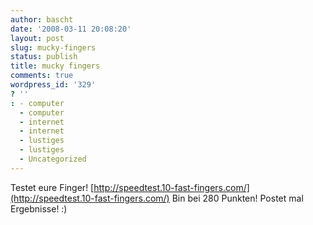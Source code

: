 ```yaml
---
author: bascht
date: '2008-03-11 20:08:20'
layout: post
slug: mucky-fingers
status: publish
title: mucky fingers
comments: true
wordpress_id: '329'
? ''
: - computer
  - computer
  - internet
  - internet
  - lustiges
  - lustiges
  - Uncategorized
---
```


Testet eure Finger!
[http://speedtest.10-fast-fingers.com/](http://speedtest.10-fast-fingers.com/)
Bin bei 280 Punkten! Postet mal Ergebnisse! :)



